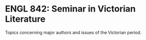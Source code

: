 # ENGL 842: Seminar in Victorian Literature

Topics concerning major authors and issues of the Victorian period.
